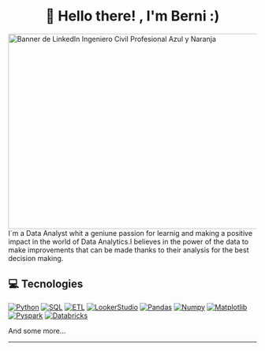 <h1 align="center">👋 Hello there! , I'm Berni :)</h1>
<img width="1584" height="396" alt="Banner de LinkedIn Ingeniero Civil Profesional Azul y Naranja  " src="https://github.com/user-attachments/assets/3c024b83-ff71-47e9-bf9e-f4fb7f81bf54" />
I´m a Data Analyst whit a geniune passion for learnig and making a positive impact in the world of Data Analytics.I believes in the power of the data to make improvements that can be made thanks to their analysis for the best decision making.


## 💻 Tecnologies
[![Python](https://img.shields.io/badge/Python-323330?style=for-the-badge&logo=Python&logoColor=yellow)]()
[![SQL](https://img.shields.io/badge/SQL-000000?style=for-the-badge&logo=SQL&logoColor=blue)]()
[![ETL](https://img.shields.io/badge/ETL-4EA94B?style=for-the-badge&logo=ETL&logoColor=white)]()
[![LookerStudio](https://img.shields.io/badge/LookerStudio%20js-000000?style=for-the-badge&logo=LookerStudio&logoColor=white)]()
[![Pandas](https://img.shields.io/badge/Pandas-009639?style=for-the-badge&logo=Pandas&logoColor=purple)]()
[![Numpy](https://img.shields.io/badge/Numpy-339933?style=for-the-badge&logo=Numpy&logoColor=gray)]()
[![Matplotlib](https://img.shields.io/badge/Matplotlib-FF6C37?style=for-the-badge&logo=Mathplotlib&logoColor=pink)]()
[![Pyspark](https://img.shields.io/badge/Spark-20232A?style=for-the-badge&logo=Spark&logoColor=orange)]()
[![Databricks](https://img.shields.io/badge/Databricks-B73BFE?style=for-the-badge&logo=Databricks&logoColor=gray)]()

And some more...

---


